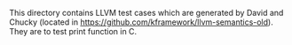 This directory contains LLVM test cases which are generated by David and Chucky 
(located in https://github.com/kframework/llvm-semantics-old).
They are to test print function in C.
